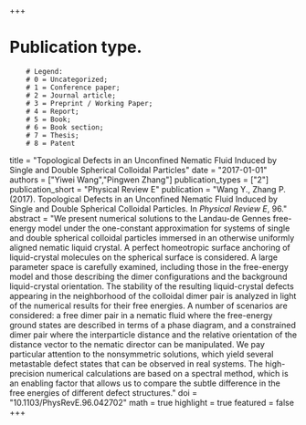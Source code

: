 +++
# Publication type.
        # Legend: 
        # 0 = Uncategorized; 
        # 1 = Conference paper; 
        # 2 = Journal article;
        # 3 = Preprint / Working Paper; 
        # 4 = Report; 
        # 5 = Book; 
        # 6 = Book section;
        # 7 = Thesis; 
        # 8 = Patent
title = "Topological Defects in an Unconfined Nematic Fluid Induced by Single and Double Spherical Colloidal Particles"
date = "2017-01-01"
authors = ["Yiwei Wang","Pingwen Zhang"]
publication_types = ["2"]
publication_short = "Physical Review E"
publication = "Wang Y., Zhang P. (2017). Topological Defects in an Unconfined Nematic Fluid Induced by Single and Double Spherical Colloidal Particles. In _Physical Review E_, 96."
abstract = "We present numerical solutions to the Landau-de Gennes free-energy model under the one-constant approximation for systems of single and double spherical colloidal particles immersed in an otherwise uniformly aligned nematic liquid crystal. A perfect homeotropic surface anchoring of liquid-crystal molecules on the spherical surface is considered. A large parameter space is carefully examined, including those in the free-energy model and those describing the dimer configurations and the background liquid-crystal orientation. The stability of the resulting liquid-crystal defects appearing in the neighborhood of the colloidal dimer pair is analyzed in light of the numerical results for their free energies. A number of scenarios are considered: a free dimer pair in a nematic fluid where the free-energy ground states are described in terms of a phase diagram, and a constrained dimer pair where the interparticle distance and the relative orientation of the distance vector to the nematic director can be manipulated. We pay particular attention to the nonsymmetric solutions, which yield several metastable defect states that can be observed in real systems. The high-precision numerical calculations are based on a spectral method, which is an enabling factor that allows us to compare the subtle difference in the free energies of different defect structures."
doi = "10.1103/PhysRevE.96.042702"
math = true
highlight = true
featured = false
+++